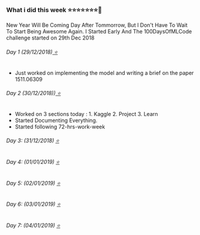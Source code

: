 ### What i did this week :star::star::star::star::star::star::star::calendar:

New Year Will Be Coming Day After Tommorrow, But I Don't Have To Wait To Start Being Awesome Again.
I Started Early And The 100DaysOfMLCode challenge started on 29th Dec 2018

###### Day 1 (29/12/2018)<a href='https://github.com/abtExp/100daysOfMLCode/tree/master/Week%201(29-12-2018%20-%2004-01-2019%20)/day%201(29-12-2018)'>  :star: </a> 

* Just worked on implementing the model and writing a brief on the paper 1511.06309


###### Day 2 (30/12/2018))<a href='https://github.com/abtExp/100daysOfMLCode/tree/master/Week%201(29-12-2018%20-%2004-01-2019%20)/day%202(30-12-2018)'>  :star: </a> 

* Worked on 3 sections today : 1. Kaggle
							   2. Project
							   3. Learn
* Started Documenting Everything.
* Started following 72-hrs-work-week


###### Day 3: (31/12/2018) <a href='https://github.com/abtExp/100daysOfMLCode/tree/master/Week%201(29-12-2018%20-%2004-01-2019%20)/day%203(31-12-2018)'>  :star: </a> 

###### Day 4: (01/01/2019) <a href='https://github.com/abtExp/100daysOfMLCode/tree/master/Week%201(29-12-2018%20-%2004-01-2019%20)/day%204(01-01-2019)'>  :star: </a> 

###### Day 5: (02/01/2019) <a href='https://github.com/abtExp/100daysOfMLCode/tree/master/Week%201(29-12-2018%20-%2004-01-2019%20)/day%205(02-01-2019)'>  :star: </a> 

###### Day 6: (03/01/2019) <a href='https://github.com/abtExp/100daysOfMLCode/tree/master/Week%201(29-12-2018%20-%2004-01-2019%20)/day%206(03-01-2019)'>  :star: </a> 

###### Day 7: (04/01/2019) <a href='https://github.com/abtExp/100daysOfMLCode/tree/master/Week%201(29-12-2018%20-%2004-01-2019%20)/day%207(04-01-2019)'>  :star: </a> 
